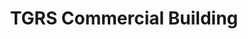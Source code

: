 ---
title: "TGRS Commercial Building"
url: /tarragona/tgrs-commercial-building/
shop: storage rental
---